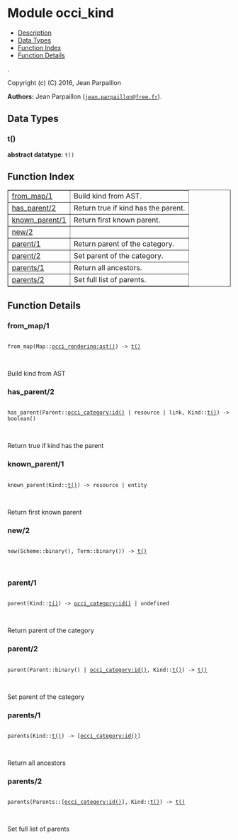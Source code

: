 

# Module occi_kind #
* [Description](#description)
* [Data Types](#types)
* [Function Index](#index)
* [Function Details](#functions)

.

Copyright (c) (C) 2016, Jean Parpaillon

__Authors:__ Jean Parpaillon ([`jean.parpaillon@free.fr`](mailto:jean.parpaillon@free.fr)).

<a name="types"></a>

## Data Types ##




### <a name="type-t">t()</a> ###


__abstract datatype__: `t()`

<a name="index"></a>

## Function Index ##


<table width="100%" border="1" cellspacing="0" cellpadding="2" summary="function index"><tr><td valign="top"><a href="#from_map-1">from_map/1</a></td><td>Build kind from AST.</td></tr><tr><td valign="top"><a href="#has_parent-2">has_parent/2</a></td><td>Return true if kind has the parent.</td></tr><tr><td valign="top"><a href="#known_parent-1">known_parent/1</a></td><td>Return first known parent.</td></tr><tr><td valign="top"><a href="#new-2">new/2</a></td><td></td></tr><tr><td valign="top"><a href="#parent-1">parent/1</a></td><td>Return parent of the category.</td></tr><tr><td valign="top"><a href="#parent-2">parent/2</a></td><td>Set parent of the category.</td></tr><tr><td valign="top"><a href="#parents-1">parents/1</a></td><td>Return all ancestors.</td></tr><tr><td valign="top"><a href="#parents-2">parents/2</a></td><td>Set full list of parents.</td></tr></table>


<a name="functions"></a>

## Function Details ##

<a name="from_map-1"></a>

### from_map/1 ###

<pre><code>
from_map(Map::<a href="occi_rendering.md#type-ast">occi_rendering:ast()</a>) -&gt; <a href="#type-t">t()</a>
</code></pre>
<br />

Build kind from AST

<a name="has_parent-2"></a>

### has_parent/2 ###

<pre><code>
has_parent(Parent::<a href="occi_category.md#type-id">occi_category:id()</a> | resource | link, Kind::<a href="#type-t">t()</a>) -&gt; boolean()
</code></pre>
<br />

Return true if kind has the parent

<a name="known_parent-1"></a>

### known_parent/1 ###

<pre><code>
known_parent(Kind::<a href="#type-t">t()</a>) -&gt; resource | entity
</code></pre>
<br />

Return first known parent

<a name="new-2"></a>

### new/2 ###

<pre><code>
new(Scheme::binary(), Term::binary()) -&gt; <a href="#type-t">t()</a>
</code></pre>
<br />

<a name="parent-1"></a>

### parent/1 ###

<pre><code>
parent(Kind::<a href="#type-t">t()</a>) -&gt; <a href="occi_category.md#type-id">occi_category:id()</a> | undefined
</code></pre>
<br />

Return parent of the category

<a name="parent-2"></a>

### parent/2 ###

<pre><code>
parent(Parent::binary() | <a href="occi_category.md#type-id">occi_category:id()</a>, Kind::<a href="#type-t">t()</a>) -&gt; <a href="#type-t">t()</a>
</code></pre>
<br />

Set parent of the category

<a name="parents-1"></a>

### parents/1 ###

<pre><code>
parents(Kind::<a href="#type-t">t()</a>) -&gt; [<a href="occi_category.md#type-id">occi_category:id()</a>]
</code></pre>
<br />

Return all ancestors

<a name="parents-2"></a>

### parents/2 ###

<pre><code>
parents(Parents::[<a href="occi_category.md#type-id">occi_category:id()</a>], Kind::<a href="#type-t">t()</a>) -&gt; <a href="#type-t">t()</a>
</code></pre>
<br />

Set full list of parents

